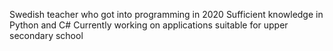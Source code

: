 Swedish teacher who got into programming in 2020
Sufficient knowledge in Python and C#
Currently working on applications suitable for upper secondary school
